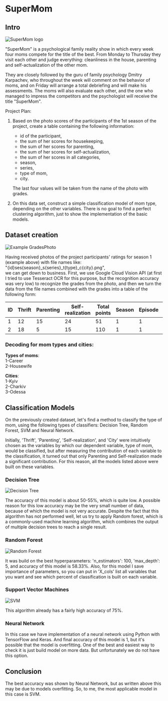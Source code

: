 # SuperMom

## Intro

![SuperMom logo](super-mama-logo.jpg "SuperMom logo")


"SuperMom" is a psychological family reality show in which every week four moms compete for the title of the best.
From Monday to Thursday they visit each other and judge everything: cleanliness in the house, parenting and 
self-actualization of the other mom.

They are closely followed by the guru of family psychology Dmitry Karpachev, who throughout the week will comment 
on the behavior of moms, and on Friday will arrange a total debriefing and will make his assessments. 
The moms will also evaluate each other, and the one who managed to impress the competitors and the psychologist 
will receive the title "SuperMom".

Project Plan:
1. Based on the photo scores of the participants of the 1st season of the project, create a table containing the 
following information:
   * id of the participant,
   * the sum of her scores for housekeeping,
   * the sum of her scores for parenting,
   * the sum of her scores for self-actualization,
   * the sum of her scores in all categories,
   * season,
   * series,
   * type of mom,
   * city.
   
    The last four values will be taken from the name of the photo with grades.
2. On this data set, construct a simple classification model of mom type, depending on the other variables.
There is no goal to find a perfect clustering algorithm, just to show the implementation of the basic models.

## Dataset creation

![Example GradesPhoto](images/1ses1_s1_t2_c1.png "Example GradesPhoto")

Having received photos of the project participants' ratings for season 1 (example above) with file names like: \
"{id}ses{season}_s{series}_t{type}_c{city}.png", \
we can get down to business. First, we use Google Cloud Vision API (at first I tried to use Tesseract OCR for 
this purpose, but the recognition accuracy was very low) to recognize the grades from the photo, 
and then we turn the data from the file names combined with the grades into a table of the following form:

| ID | Thrift | Parenting | Self-realization | Total points | Season | Episode | Type | City |
|----|--------|-----------|------------------|--------------|--------|---------|------|------|
| 1  | 12     | 15        | 24               | 51           | 1      | 1       | 2    | 1    |
| 2  | 18     | 5         | 15               | 110          | 1      | 1       | 2    | 1    |

### Decoding for mom types and cities:

**Types of moms**: \
1-Career \
2-Housewife

**Cities**: \
1-Kyiv \
2-Charkiv \
3-Odessa

## Classification Models

On the previously created dataset, let's find a method to classify the type of mom, using the following types of classifiers: 
Decision Tree, Random Forest, SVM and Neural Network. 

Initially, 'Thrift', 'Parenting', 'Self-realization', and 'City' were intuitively chosen as the variables by which our 
dependent variable, type of mom, would be classified, but after measuring the contribution of each variable to the 
classification, it turned out that only Parenting and Self-realization made a significant contribution. For this reason,
all the models listed above were built on these variables.

### Decision Tree

![Decision Tree](ModelsPlots/supermom_tree.png "Decision Tree")

The accuracy of this model is about 50-55%, which is quite low. A possible reason for this low 
accuracy may be the very small number of data, because of which the model is not very accurate.
Despite the fact that this algorithm has not performed well, let us try to apply Random forest,
which is a commonly-used machine learning algorithm, 
which combines the output of multiple decision trees to reach a single result.

### Random Forest

![Random Forest](ModelsPlots/supermom_forest_1.png "Random Forest")

It was build on the best hyperparameters: 'n_estimators': 100, 'max_depth': 5, and accuracy of this model is 58.33%.
Also, for this model I save importance of parameters, so you can put in 'X_cols' list all variables that you want 
and see which percent of classification is built on each variable.

### Support Vector Machines

![SVM](ModelsPlots/supermom_svm.png "SVM")

This algorithm already has a fairly high accuracy of 75%. 

### Neural Network

In this case we have implementation of a neural network using Python with TensorFlow and Keras. 
And final accuracy of this model is 1, but it's possible that the model is overfitting. One of the best 
and easiest way to check it is just build model on more data. But unfortunately we do not have this option.


## Conclusion

The best accuracy was shown by Neural Network, but as written above this may be due to models overfitting. 
So, to me, the most applicable model in this case is SVM. 
